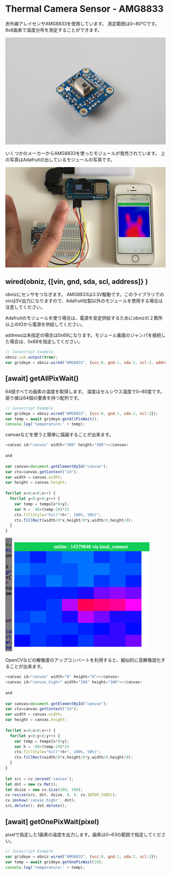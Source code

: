 # Thermal Camera Sensor - AMG8833
赤外線アレイセンサAMG8833を使用しています。
測定範囲は0~80℃です。
8x8画素で温度分布を測定することができます。

![](./image.jpg)

いくつかのメーカーからAMG8833を使ったモジュールが発売されています。
上の写真はAdafruitの出しているモジュールの写真です。

![](./gif.gif)


## wired(obniz,  {[vin, gnd, sda, scl, address]} )
obnizにセンサをつなぎます。
AMG8833は3.3V駆動です。このライブラリでのvinは5V出力になりますので、Adafruit社製以外のモジュールを使用する場合は注意してください。

Adafruitのモジュールを使う場合は、電源を安定供給するためにobnizの２箇所以上のIOから電源を供給してください。

addressは未指定の場合は0x69になります。モジュール裏面のジャンパを接続した場合は、0x68を指定してください。
```javascript
// Javascript Example
obniz.io4.output(true);
var grideye = obniz.wired("AMG8833", {vcc:0, gnd:1, sda:2, scl:3, address:0x69});
```


## [await] getAllPixWait()
64個すべての画素の温度を取得します。
温度はセルシウス温度で0~80度です。
戻り値は64個の要素を持つ配列です。
```javascript
// Javascript Example
var grideye = obniz.wired("AMG8833", {vcc:0, gnd:1, sda:2, scl:3});
var temp = await grideye.getAllPixWait();
console.log('temperature:' + temp);
```

canvasなどを使うと簡単に描画することが出来ます。

```javascript
<canvas id="canvas" width="300" height="300"></canvas>

and

var canvas=document.getElementById("canvas");
var ctx=canvas.getContext("2d");
var width = canvas.width;
var height = canvas.height;

for(let x=0;x<8;x++) {
  for(let y=0;y<8;y++) {
    var temp = temps[x*8+y];
    var h = -80+(temp-29)*25
    ctx.fillStyle="hsl("+h+", 100%, 50%)";
    ctx.fillRect(width/8*x,height/8*y,width/8,height/8);
  }
}
```

![](./normalresl.png)

OpenCVなどの解像度のアップコンバートを利用すると、擬似的に高解像度化することが出来ます。

```javascript
<canvas id="canvas" width="8" height="8"></canvas>
<canvas id="canvas_highr" width="100" height="100"></canvas>

and

var canvas=document.getElementById("canvas");
var ctx=canvas.getContext("2d");
var width = canvas.width;
var height = canvas.height;

for(let x=0;x<8;x++) {
  for(let y=0;y<8;y++) {
    var temp = temps[x*8+y];
    var h = -80+(temp-29)*25
    ctx.fillStyle="hsl("+h+", 100%, 50%)";
    ctx.fillRect(width/8*x,height/8*y,width/8,height/8);
  }
}

let src = cv.imread('canvas');
let dst = new cv.Mat();
let dsize = new cv.Size(300, 300);
cv.resize(src, dst, dsize, 0, 0, cv.INTER_CUBIC);
cv.imshow('canvas_highr', dst);
src.delete(); dst.delete();
```




## [await] getOnePixWait(pixel)
pixelで指定した1画素の温度を出力します。画素は0~63の範囲で指定してください。
```javascript
// Javascript Example
var grideye = obniz.wired("AMG8833", {vcc:0, gnd:1, sda:2, scl:3});
var temp = await grideye.getOnePixWait(10);
console.log('temperature:' + temp);
```
